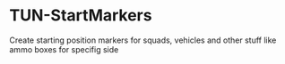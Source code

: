 # TUN-StartMarkers
Create starting position markers for squads, vehicles and other stuff like ammo boxes for specifig side
